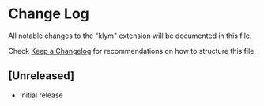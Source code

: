 # Change Log

All notable changes to the "klym" extension will be documented in this file.

Check [Keep a Changelog](http://keepachangelog.com/) for recommendations on how to structure this file.

## [Unreleased]

- Initial release
